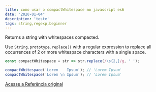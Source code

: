 ```yaml
---
title: como usar o compactWhitespace no javascript es6
date: "2020-01-04"
description: 'teste'
tags: string,regexp,beginner
---
```


Returns a string with whitespaces compacted.

Use `String.prototype.replace()` with a regular expression to replace all occurrences of 2 or more whitespace characters with a single space.

```js
const compactWhitespace = str => str.replace(/\s{2,}/g, ' ');
```

```js
compactWhitespace('Lorem    Ipsum'); // 'Lorem Ipsum'
compactWhitespace('Lorem \n Ipsum'); // 'Lorem Ipsum'
```


[Acesse a Referência original](http://github.com/30-seconds/)
